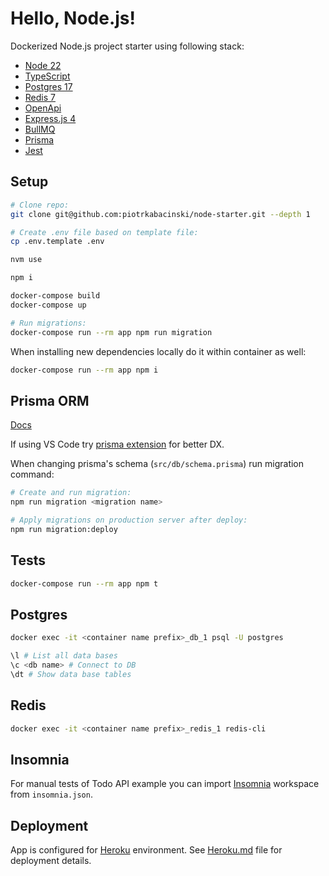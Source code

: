 # Hello, Node.js!

Dockerized Node.js project starter using following stack:

- [Node 22](https://nodejs.org/en)
- [TypeScript](https://www.typescriptlang.org/)
- [Postgres 17](https://www.postgresql.org/)
- [Redis 7](https://redis.io/)
- [OpenApi](https://www.openapis.org/)
- [Express.js 4](https://expressjs.com/)
- [BullMQ](https://docs.bullmq.io/)
- [Prisma](https://www.prisma.io/)
- [Jest](https://jestjs.io/)

## Setup

```Bash
# Clone repo:
git clone git@github.com:piotrkabacinski/node-starter.git --depth 1

# Create .env file based on template file:
cp .env.template .env

nvm use

npm i

docker-compose build
docker-compose up

# Run migrations:
docker-compose run --rm app npm run migration
```

When installing new dependencies locally do it within container as well:

```sh
docker-compose run --rm app npm i
```

## Prisma ORM

[Docs](https://www.prisma.io/docs/)

If using VS Code try [prisma extension](https://marketplace.visualstudio.com/items?itemName=Prisma.prisma) for better DX.

When changing prisma's schema (`src/db/schema.prisma`) run migration command:

```sh
# Create and run migration:
npm run migration <migration name>

# Apply migrations on production server after deploy:
npm run migration:deploy
```

## Tests

```sh
docker-compose run --rm app npm t
```

## Postgres

```sh
docker exec -it <container name prefix>_db_1 psql -U postgres

\l # List all data bases
\c <db name> # Connect to DB
\dt # Show data base tables
```

## Redis

```sh
docker exec -it <container name prefix>_redis_1 redis-cli
```

## Insomnia

For manual tests of Todo API example you can import [Insomnia](https://insomnia.rest/) workspace from `insomnia.json`.

## Deployment

App is configured for [Heroku](https://www.heroku.com/) environment. See [Heroku.md](Heroku.md) file for deployment details.
